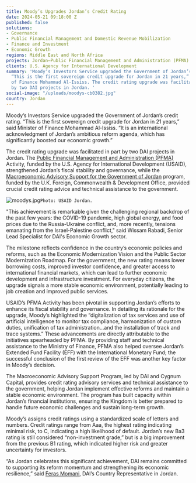 ```yaml
---
title: Moody’s Upgrades Jordan’s Credit Rating
date: 2024-05-21 09:18:00 Z
published: false
solutions:
- Governance
- Public Financial Management and Domestic Revenue Mobilization
- Finance and Investment
- Economic Growth
regions: Middle East and North Africa
projects: Jordan—Public Financial Management and Administration (PFMA)
clients: U.S. Agency for International Development
summary: 'Moody’s Investors Service upgraded the Government of Jordan’s credit rating.
  “This is the first sovereign credit upgrade for Jordan in 21 years,” said Minister
  of Finance Mohammad Al-Ississ. The credit rating upgrade was facilitated in part
  by two DAI projects in Jordan. '
social-image: "/uploads/moodys-cb0382.jpg"
country: Jordan
---
```


Moody’s Investors Service upgraded the Government of Jordan’s credit rating. “This is the first sovereign credit upgrade for Jordan in 21 years,” said Minister of Finance Mohammad Al-Ississ. “It is an international acknowledgment of Jordan’s ambitious reform agenda, which has significantly boosted our economic growth.”

The credit rating upgrade was facilitated in part by two DAI projects in Jordan. The [Public Financial Management and Administration (PFMA)](https://www.dai.com/our-work/projects/jordan-public-financial-management-and-administration-pfma-project) Activity, funded by the U.S. Agency for International Development (USAID), strengthened Jordan’s fiscal stability and governance, while the [Macroeconomic Advisory Support for the Government of Jordan](https://www.dai.com/our-work/projects/jordan-macroeconomic-advisory-support-for-the-government-of-jordan) program, funded by the U.K. Foreign, Commonwealth & Development Office, provided crucial credit rating advice and technical assistance to the government.

![moodys.jpg](/uploads/moodys.jpg)`Photo: USAID Jordan.`

"This achievement is remarkable given the challenging regional backdrop of the past few years: the COVID-19 pandemic, high global energy, and food prices due to the Russia-Ukraine conflict, and, more recently, tensions emanating from the Israel-Palestine conflict," said Wissam Rabadi, Senior Lead Specialist for DAI's Economic Growth sector.

The milestone reflects confidence in the country’s economic policies and reforms, such as the Economic Modernization Vision and the Public Sector Modernization Roadmap. For the government, the new rating means lower borrowing costs, improved investor confidence, and greater access to international financial markets, which can lead to further economic development and infrastructure investment. For everyday citizens, the upgrade signals a more stable economic environment, potentially leading to job creation and improved public services.

USAID’s PFMA Activity has been pivotal in supporting Jordan’s efforts to enhance its fiscal stability and governance. In detailing its rationale for the upgrade, Moody’s highlighted the “digitalization of tax services and use of artificial intelligence to monitor tax compliance, harmonization of custom duties, unification of tax administration…and the installation of track and trace systems.” 
These advancements are directly attributable to the initiatives spearheaded by PFMA. By providing staff and technical assistance to the Ministry of Finance, PFMA also helped oversee Jordan’s Extended Fund Facility (EFF) with the International Monetary Fund; the successful conclusion of the first review of the EFF was another key factor in Moody’s decision.

The Macroeconomic Advisory Support Program, led by DAI and Cygnum Capital, provides credit rating advisory services and technical assistance to the government, helping Jordan implement effective reforms and maintain a stable economic environment. The program has built capacity within Jordan’s financial institutions, ensuring the Kingdom is better prepared to handle future economic challenges and sustain long-term growth.

Moody’s assigns credit ratings using a standardized scale of letters and numbers. Credit ratings range from Aaa, the highest rating indicating minimal risk, to C, indicating a high likelihood of default. Jordan’s new Ba3 rating is still considered “non-investment grade,” but is a big improvement from the previous B1 rating, which indicated higher risk and greater uncertainty for investors.

“As Jordan celebrates this significant achievement, DAI remains committed to supporting its reform momentum and strengthening its economic resilience,” said [Feras Momani](https://www.dai.com/who-we-are/our-team/feras-momani), DAI’s Country Representative in Jordan.